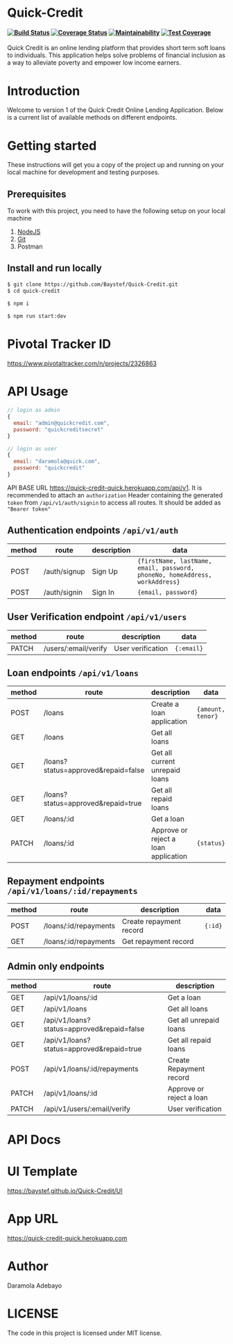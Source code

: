 # Quick-Credit
#### [![Build Status](https://travis-ci.org/Baystef/Quick-Credit.svg?branch=develop)](https://travis-ci.org/Baystef/Quick-Credit) [![Coverage Status](https://coveralls.io/repos/github/Baystef/Quick-Credit/badge.svg?branch=develop)](https://coveralls.io/github/Baystef/Quick-Credit?branch=develop) [![Maintainability](https://api.codeclimate.com/v1/badges/6cd96e1c2b5852f46e48/maintainability)](https://codeclimate.com/github/Baystef/Quick-Credit/maintainability) [![Test Coverage](https://api.codeclimate.com/v1/badges/6cd96e1c2b5852f46e48/test_coverage)](https://codeclimate.com/github/Baystef/Quick-Credit/test_coverage)


Quick Credit is an online lending platform that provides short term soft loans to individuals. This application helps solve problems of financial inclusion as a way to alleviate poverty and empower low income earners.

# Introduction

Welcome to version 1 of the Quick Credit Online Lending Application. Below is a current list of available methods on different endpoints.

# Getting started

These instructions will get you a copy of the project up and running on your local machine for development and testing purposes.

## Prerequisites

To work with this project, you need to have the following setup on your local machine

1. [NodeJS](https://nodejs.org)
2. [Git](https://git-scm.com/downloads)
3. Postman

## Install and run locally

```bash
$ git clone https://github.com/Baystef/Quick-Credit.git
$ cd quick-credit

$ npm i
 
$ npm run start:dev
```

# Pivotal Tracker ID

https://www.pivotaltracker.com/n/projects/2326863

# API Usage


```js
// login as admin
{
  email: "admin@quickcredit.com",
  password: "quickcreditsecret"
}

// login as user
{
  email: "daramola@quick.com",
  password: "quickcredit"
}
```

API BASE URL https://quick-credit-quick.herokuapp.com/api/v1. It is recommended to attach an `authorization` Header containing the generated `token` from `/api/v1/auth/signin` to access all routes. It should be added as `"Bearer token"`

## Authentication endpoints `/api/v1/auth`

| method | route        | description               | data                                          |
| ------ | ------------ | ------------------------- | ----------------------------------------------|
| POST   | /auth/signup  | Sign Up                 | `{firstName, lastName, email, password, phoneNo, homeAddress, workAddress}`                           |
| POST   | /auth/signin | Sign In                   | `{email, password}` |
## User Verification endpoint `/api/v1/users`

| method | route        | description               | data                                          |
| ------ | ------------ | ------------------------- | ----------------------------------------------|
| PATCH   | /users/:email/verify | User verification                 |   `{:email}`                         |


## Loan endpoints `/api/v1/loans`

| method | route          | description             | data                                 |
| ------ | -------------- | ----------------------- | ------------------------------------ |
| POST    | /loans      | Create a loan application  |   `{amount, tenor}`                                   |
| GET    | /loans  | Get all loans           |                                      |
| GET    | /loans?status=approved&repaid=false  | Get all current unrepaid loans           |                                      |
| GET    | /loans?status=approved&repaid=true  | Get all repaid loans           |                                      |
| GET   | /loans/:id      | Get a loan        ||
| PATCH    | /loans/:id  | Approve or reject a loan application    |   `{status}`                                   |


## Repayment endpoints `/api/v1/loans/:id/repayments`

| method | route            | description          | data                            |
| ------ | ---------------- | -------------------- | ------------------------------- |
| POST    | /loans/:id/repayments           | Create repayment record |  `{:id}`                               |
| GET   | /loans/:id/repayments           | Get repayment record | |             




## Admin only endpoints 

| method | route            | description               | 
| ------ | -----------------| ------------------------- |
| GET    | /api/v1/loans/:id   | Get a loan               |
| GET    | /api/v1/loans   | Get all loans               |
| GET    | /api/v1/loans?status=approved&repaid=false   | Get all unrepaid loans               |
| GET    | /api/v1/loans?status=approved&repaid=true   | Get all repaid loans               |
| POST    | /api/v1/loans/:id/repayments| Create Repayment record          |
| PATCH   | /api/v1/loans/:id    | Approve or reject a loan            |
| PATCH   | /api/v1/users/:email/verify     | User verification                    |



# API Docs

# UI Template
https://baystef.github.io/Quick-Credit/UI
# App URL
https://quick-credit-quick.herokuapp.com
# Author
Daramola Adebayo
# LICENSE
The code in this project is licensed under MIT license.

